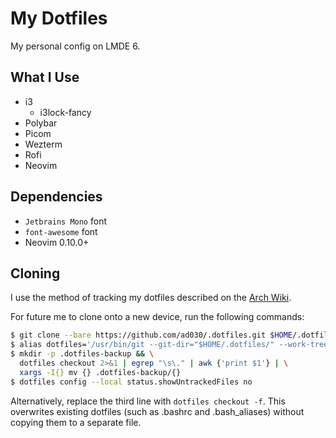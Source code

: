 # My Dotfiles

My personal config on LMDE 6.

## What I Use

- i3
  - i3lock-fancy
- Polybar
- Picom
- Wezterm
- Rofi
- Neovim

## Dependencies

- `Jetbrains Mono` font
- `font-awesome` font
- Neovim 0.10.0+

## Cloning

I use the method of tracking my dotfiles described on the [Arch Wiki](wiki.archlinux.org/title/Dotfiles#Tracking_dotfiles_directly_with_Git).

For future me to clone onto a new device, run the following commands:

```bash
$ git clone --bare https://github.com/ad030/.dotfiles.git $HOME/.dotfiles
$ alias dotfiles='/usr/bin/git --git-dir="$HOME/.dotfiles/" --work-tree="$HOME"'
$ mkdir -p .dotfiles-backup && \
  dotfiles checkout 2>&1 | egrep "\s\." | awk {'print $1'} | \
  xargs -I{} mv {} .dotfiles-backup/{}
$ dotfiles config --local status.showUntrackedFiles no
```

Alternatively, replace the third line with `dotfiles checkout -f`.
This overwrites existing dotfiles (such as .bashrc and .bash_aliases) without copying them to a separate file.
